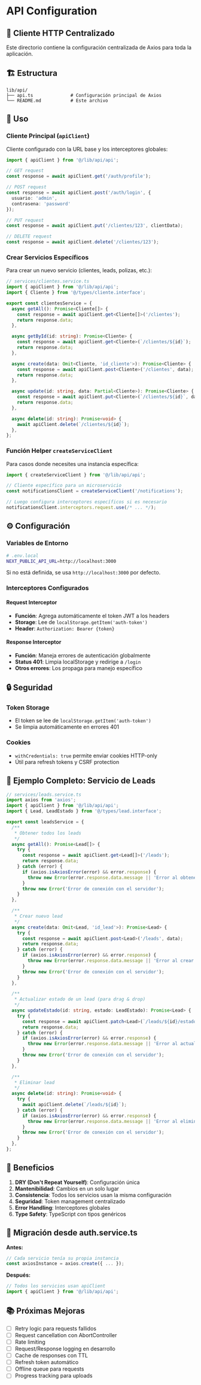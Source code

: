 # API Configuration

## 📡 Cliente HTTP Centralizado

Este directorio contiene la configuración centralizada de Axios para toda la aplicación.

## 🏗️ Estructura

```
lib/api/
├── api.ts              # Configuración principal de Axios
└── README.md           # Este archivo
```

## 🔧 Uso

### Cliente Principal (`apiClient`)

Cliente configurado con la URL base y los interceptores globales:

```typescript
import { apiClient } from '@/lib/api/api';

// GET request
const response = await apiClient.get('/auth/profile');

// POST request
const response = await apiClient.post('/auth/login', {
  usuario: 'admin',
  contrasena: 'password'
});

// PUT request
const response = await apiClient.put('/clientes/123', clientData);

// DELETE request
const response = await apiClient.delete('/clientes/123');
```

### Crear Servicios Específicos

Para crear un nuevo servicio (clientes, leads, polizas, etc.):

```typescript
// services/clientes.service.ts
import { apiClient } from '@/lib/api/api';
import { Cliente } from '@/types/cliente.interface';

export const clientesService = {
  async getAll(): Promise<Cliente[]> {
    const response = await apiClient.get<Cliente[]>('/clientes');
    return response.data;
  },

  async getById(id: string): Promise<Cliente> {
    const response = await apiClient.get<Cliente>(`/clientes/${id}`);
    return response.data;
  },

  async create(data: Omit<Cliente, 'id_cliente'>): Promise<Cliente> {
    const response = await apiClient.post<Cliente>('/clientes', data);
    return response.data;
  },

  async update(id: string, data: Partial<Cliente>): Promise<Cliente> {
    const response = await apiClient.put<Cliente>(`/clientes/${id}`, data);
    return response.data;
  },

  async delete(id: string): Promise<void> {
    await apiClient.delete(`/clientes/${id}`);
  },
};
```

### Función Helper `createServiceClient`

Para casos donde necesites una instancia específica:

```typescript
import { createServiceClient } from '@/lib/api/api';

// Cliente específico para un microservicio
const notificationsClient = createServiceClient('/notifications');

// Luego configura interceptores específicos si es necesario
notificationsClient.interceptors.request.use(/* ... */);
```

## ⚙️ Configuración

### Variables de Entorno

```bash
# .env.local
NEXT_PUBLIC_API_URL=http://localhost:3000
```

Si no está definida, se usa `http://localhost:3000` por defecto.

### Interceptores Configurados

#### Request Interceptor
- **Función**: Agrega automáticamente el token JWT a los headers
- **Storage**: Lee de `localStorage.getItem('auth-token')`
- **Header**: `Authorization: Bearer {token}`

#### Response Interceptor
- **Función**: Maneja errores de autenticación globalmente
- **Status 401**: Limpia localStorage y redirige a `/login`
- **Otros errores**: Los propaga para manejo específico

## 🔒 Seguridad

### Token Storage
- El token se lee de `localStorage.getItem('auth-token')`
- Se limpia automáticamente en errores 401

### Cookies
- `withCredentials: true` permite enviar cookies HTTP-only
- Útil para refresh tokens y CSRF protection

## 📝 Ejemplo Completo: Servicio de Leads

```typescript
// services/leads.service.ts
import axios from 'axios';
import { apiClient } from '@/lib/api/api';
import { Lead, LeadEstado } from '@/types/lead.interface';

export const leadsService = {
  /**
   * Obtener todos los leads
   */
  async getAll(): Promise<Lead[]> {
    try {
      const response = await apiClient.get<Lead[]>('/leads');
      return response.data;
    } catch (error) {
      if (axios.isAxiosError(error) && error.response) {
        throw new Error(error.response.data.message || 'Error al obtener leads');
      }
      throw new Error('Error de conexión con el servidor');
    }
  },

  /**
   * Crear nuevo lead
   */
  async create(data: Omit<Lead, 'id_lead'>): Promise<Lead> {
    try {
      const response = await apiClient.post<Lead>('/leads', data);
      return response.data;
    } catch (error) {
      if (axios.isAxiosError(error) && error.response) {
        throw new Error(error.response.data.message || 'Error al crear lead');
      }
      throw new Error('Error de conexión con el servidor');
    }
  },

  /**
   * Actualizar estado de un lead (para drag & drop)
   */
  async updateEstado(id: string, estado: LeadEstado): Promise<Lead> {
    try {
      const response = await apiClient.patch<Lead>(`/leads/${id}/estado`, { estado });
      return response.data;
    } catch (error) {
      if (axios.isAxiosError(error) && error.response) {
        throw new Error(error.response.data.message || 'Error al actualizar lead');
      }
      throw new Error('Error de conexión con el servidor');
    }
  },

  /**
   * Eliminar lead
   */
  async delete(id: string): Promise<void> {
    try {
      await apiClient.delete(`/leads/${id}`);
    } catch (error) {
      if (axios.isAxiosError(error) && error.response) {
        throw new Error(error.response.data.message || 'Error al eliminar lead');
      }
      throw new Error('Error de conexión con el servidor');
    }
  },
};
```

## 🚀 Beneficios

1. **DRY (Don't Repeat Yourself)**: Configuración única
2. **Mantenibilidad**: Cambios en un solo lugar
3. **Consistencia**: Todos los servicios usan la misma configuración
4. **Seguridad**: Token management centralizado
5. **Error Handling**: Interceptores globales
6. **Type Safety**: TypeScript con tipos genéricos

## 🔄 Migración desde auth.service.ts

**Antes:**
```typescript
// Cada servicio tenía su propia instancia
const axiosInstance = axios.create({ ... });
```

**Después:**
```typescript
// Todos los servicios usan apiClient
import { apiClient } from '@/lib/api/api';
```

## 📚 Próximas Mejoras

- [ ] Retry logic para requests fallidos
- [ ] Request cancellation con AbortController
- [ ] Rate limiting
- [ ] Request/Response logging en desarrollo
- [ ] Cache de responses con TTL
- [ ] Refresh token automático
- [ ] Offline queue para requests
- [ ] Progress tracking para uploads
